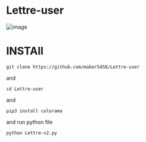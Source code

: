 # Lettre-user
![image](https://github.com/maker5458/MAKER-user-V1/assets/142690894/c2a82816-fad4-443d-ad6f-df67421bdf75)

# INSTAll
```
git clone https://github.com/maker5458/Lettre-user
```
and
```
cd Lettre-user
```
and 
```
pip3 install colorama
```
and run python file
```
python Lettre-v2.py
```
